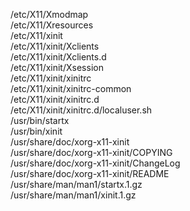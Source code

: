/etc/X11/Xmodmap  
/etc/X11/Xresources  
/etc/X11/xinit  
/etc/X11/xinit/Xclients  
/etc/X11/xinit/Xclients.d  
/etc/X11/xinit/Xsession  
/etc/X11/xinit/xinitrc  
/etc/X11/xinit/xinitrc-common  
/etc/X11/xinit/xinitrc.d  
/etc/X11/xinit/xinitrc.d/localuser.sh  
/usr/bin/startx  
/usr/bin/xinit  
/usr/share/doc/xorg-x11-xinit  
/usr/share/doc/xorg-x11-xinit/COPYING  
/usr/share/doc/xorg-x11-xinit/ChangeLog  
/usr/share/doc/xorg-x11-xinit/README  
/usr/share/man/man1/startx.1.gz  
/usr/share/man/man1/xinit.1.gz  
